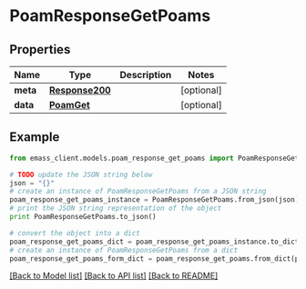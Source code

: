 # PoamResponseGetPoams


## Properties
Name | Type | Description | Notes
------------ | ------------- | ------------- | -------------
**meta** | [**Response200**](Response200.md) |  | [optional] 
**data** | [**PoamGet**](PoamGet.md) |  | [optional] 

## Example

```python
from emass_client.models.poam_response_get_poams import PoamResponseGetPoams

# TODO update the JSON string below
json = "{}"
# create an instance of PoamResponseGetPoams from a JSON string
poam_response_get_poams_instance = PoamResponseGetPoams.from_json(json)
# print the JSON string representation of the object
print PoamResponseGetPoams.to_json()

# convert the object into a dict
poam_response_get_poams_dict = poam_response_get_poams_instance.to_dict()
# create an instance of PoamResponseGetPoams from a dict
poam_response_get_poams_form_dict = poam_response_get_poams.from_dict(poam_response_get_poams_dict)
```
[[Back to Model list]](../README.md#documentation-for-models) [[Back to API list]](../README.md#documentation-for-api-endpoints) [[Back to README]](../README.md)


